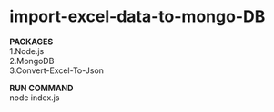 # import-excel-data-to-mongo-DB

<b>PACKAGES</b></br>
1.Node.js</br>
2.MongoDB</br>
3.Convert-Excel-To-Json</br>

<b>RUN COMMAND</b></br>
node index.js</br>


